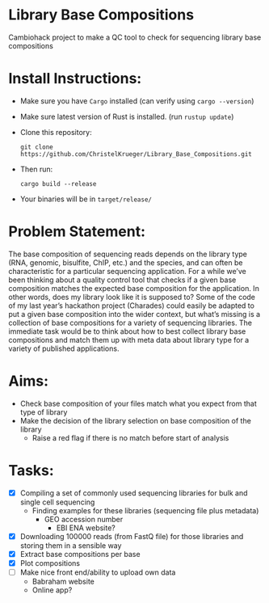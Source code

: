 # Library Base Compositions
Cambiohack project to make a QC tool to check for sequencing library base compositions

# Install Instructions:
* Make sure you have `Cargo` installed (can verify using `cargo --version`)

* Make sure latest version of Rust is installed. (run `rustup update`)

* Clone this repository:
   ```
   git clone https://github.com/ChristelKrueger/Library_Base_Compositions.git
   ```
   
* Then run:
   ```
   cargo build --release
   ```
   
* Your binaries will be in `target/release/`


# Problem Statement:
The base composition of sequencing reads depends on the library type (RNA, genomic, bisulfite, ChIP, etc.) and the species, and can often be characteristic for a particular sequencing application. For a while we’ve been thinking about a quality control tool that checks if a given base composition matches the expected base composition for the application. In other words, does my library look like it is supposed to? Some of the code of my last year’s hackathon project (Charades) could easily be adapted to put a given base composition into the wider context, but what’s missing is a collection of base compositions for a variety of sequencing libraries. The immediate task would be to think about how to best collect library base compositions and match them up with meta data about library type for a variety of published applications.

# Aims:
* Check base composition of your files match what you expect from that type of library
* Make the decision of the library selection on base composition of the library
  * Raise a red flag if there is no match before start of analysis 
# Tasks:
* [X] Compiling a set of commonly used sequencing libraries for bulk and single cell sequencing
  * Finding examples for these libraries (sequencing file plus metadata)
	* GEO accession number
		 * EBI ENA website?
* [X] Downloading 100000 reads (from FastQ file) for those libraries and storing them in a sensible way
*	[X] Extract base compositions per base
*	[X] Plot compositions
*	[ ] Make nice front end/ability to upload own data
  * Babraham website
  * Online app?
